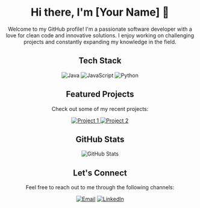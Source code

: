<!-- Header -->
<h1 align="center">Hi there, I'm [Your Name] 👋</h1>

<!-- About Me -->
<p align="center">
  Welcome to my GitHub profile! I'm a passionate software developer with a love for clean code and innovative solutions. I enjoy working on challenging projects and constantly expanding my knowledge in the field.
</p>

<!-- Tech Stack -->
<h2 align="center">Tech Stack</h2>
<p align="center">
  <img src="https://img.shields.io/badge/Java-ED8B00?style=flat-square&logo=java&logoColor=white" alt="Java" />
  <img src="https://img.shields.io/badge/JavaScript-F7DF1E?style=flat-square&logo=javascript&logoColor=black" alt="JavaScript" />
  <img src="https://img.shields.io/badge/Python-3776AB?style=flat-square&logo=python&logoColor=white" alt="Python" />
  <!-- Add more badges for your tech stack -->
</p>

<!-- Projects -->
<h2 align="center">Featured Projects</h2>
<p align="center">
  Check out some of my recent projects:
</p>
<p align="center">
  <a href="https://github.com/your-username/project-1">
    <img src="https://github-readme-stats.vercel.app/api/pin/?username=your-username&repo=project-1" alt="Project 1" />
  </a>
  <a href="https://github.com/your-username/project-2">
    <img src="https://github-readme-stats.vercel.app/api/pin/?username=your-username&repo=project-2" alt="Project 2" />
  </a>
</p>

<!-- GitHub Stats -->
<h2 align="center">GitHub Stats</h2>
<p align="center">
  <img src="https://github-readme-stats.vercel.app/api?username=your-username&show_icons=true&count_private=true&theme=dark" alt="GitHub Stats" />
</p>

<!-- Contact Me -->
<h2 align="center">Let's Connect</h2>
<p align="center">
  Feel free to reach out to me through the following channels:
</p>
<p align="center">
  <a href="mailto:youremail@example.com"><img src="https://img.shields.io/badge/Email-D14836?style=flat-square&logo=gmail&logoColor=white" alt="Email" /></a>
  <a href="https://linkedin.com/in/your-profile"><img src="https://img.shields.io/badge/LinkedIn-0077B5?style=flat-square&logo=linkedin&logoColor=white" alt="LinkedIn" /></a>
  <!-- Add more social media links/icons -->
</p>
